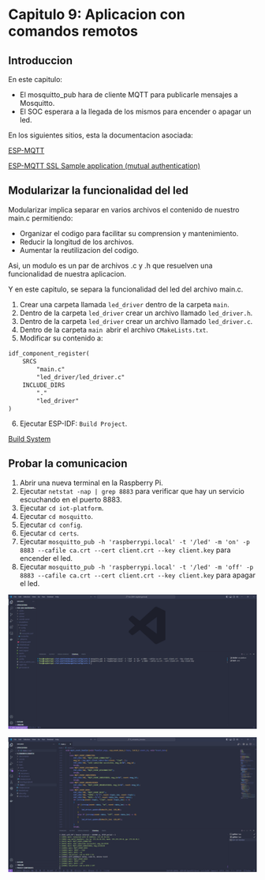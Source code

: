 # Capitulo 9: Aplicacion con comandos remotos

## Introduccion

En este capitulo:

- El mosquitto_pub hara de cliente MQTT para publicarle mensajes a Mosquitto.
- El SOC esperara a la llegada de los mismos para encender o apagar un led.

En los siguientes sitios, esta la documentacion asociada:

[ESP-MQTT](https://docs.espressif.com/projects/esp-idf/en/stable/esp32/api-reference/protocols/mqtt.html)

[ESP-MQTT SSL Sample application (mutual authentication)](https://github.com/espressif/esp-idf/tree/v5.2.2/examples/protocols/mqtt/ssl_mutual_auth)

## Modularizar la funcionalidad del led

Modularizar implica separar en varios archivos el contenido de nuestro main.c permitiendo:

- Organizar el codigo para facilitar su comprension y mantenimiento.
- Reducir la longitud de los archivos.
- Aumentar la reutilizacion del codigo.

Asi, un modulo es un par de archivos .c y .h que resuelven una funcionalidad de nuestra aplicacion.

Y en este capitulo, se separa la funcionalidad del led del archivo main.c.

1. Crear una carpeta llamada `led_driver` dentro de la carpeta `main`.
2. Dentro de la carpeta `led_driver` crear un archivo llamado `led_driver.h`.
3. Dentro de la carpeta `led_driver` crear un archivo llamado `led_driver.c`.
4. Dentro de la carpeta `main `abrir el archivo `CMakeLists.txt`.
5. Modificar su contenido a:

```
idf_component_register(
    SRCS
        "main.c"
        "led_driver/led_driver.c"
    INCLUDE_DIRS
        "."
        "led_driver"
)
```

6. Ejecutar ESP-IDF: `Build Project`.

[Build System](https://docs.espressif.com/projects/esp-idf/en/stable/esp32/api-guides/build-system.html)

## Probar la comunicacion

1. Abrir una nueva terminal en la Raspberry Pi.
2. Ejecutar `netstat -nap | grep 8883` para verificar que hay un servicio escuchando en el puerto 8883.
3. Ejecutar `cd iot-platform`.
4. Ejecutar `cd mosquitto`.
5. Ejecutar `cd config`.
6. Ejecutar `cd certs`.
7. Ejecutar `mosquitto_pub -h 'raspberrypi.local' -t '/led' -m 'on' -p 8883 --cafile ca.crt --cert client.crt --key client.key` para encender el led.
8. Ejecutar `mosquitto_pub -h 'raspberrypi.local' -t '/led' -m 'off' -p 8883 --cafile ca.crt --cert client.crt --key client.key` para apagar el led.

![mosquitto_pub](mosquitto_pub.png)

![SOC](soc.png)
